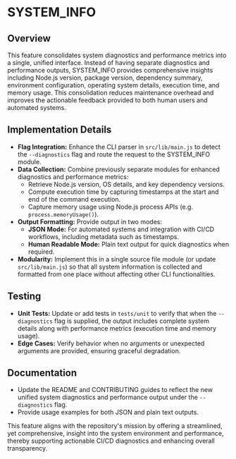 # SYSTEM_INFO

## Overview
This feature consolidates system diagnostics and performance metrics into a single, unified interface. Instead of having separate diagnostics and performance outputs, SYSTEM_INFO provides comprehensive insights including Node.js version, package version, dependency summary, environment configuration, operating system details, execution time, and memory usage. This consolidation reduces maintenance overhead and improves the actionable feedback provided to both human users and automated systems.

## Implementation Details
- **Flag Integration:** Enhance the CLI parser in `src/lib/main.js` to detect the `--diagnostics` flag and route the request to the SYSTEM_INFO module.
- **Data Collection:** Combine previously separate modules for enhanced diagnostics and performance metrics:
  - Retrieve Node.js version, OS details, and key dependency versions.
  - Compute execution time by capturing timestamps at the start and end of the command execution.
  - Capture memory usage using Node.js process APIs (e.g. `process.memoryUsage()`).
- **Output Formatting:** Provide output in two modes:
  - **JSON Mode:** For automated systems and integration with CI/CD workflows, including metadata such as timestamps.
  - **Human Readable Mode:** Plain text output for quick diagnostics when required.
- **Modularity:** Implement this in a single source file module (or update `src/lib/main.js`) so that all system information is collected and formatted from one place without affecting other CLI functionalities.

## Testing
- **Unit Tests:** Update or add tests in `tests/unit` to verify that when the `--diagnostics` flag is supplied, the output includes complete system details along with performance metrics (execution time and memory usage).
- **Edge Cases:** Verify behavior when no arguments or unexpected arguments are provided, ensuring graceful degradation.

## Documentation
- Update the README and CONTRIBUTING guides to reflect the new unified system diagnostics and performance output under the `--diagnostics` flag.
- Provide usage examples for both JSON and plain text outputs.

This feature aligns with the repository's mission by offering a streamlined, yet comprehensive, insight into the system environment and performance, thereby supporting actionable CI/CD diagnostics and enhancing overall transparency.